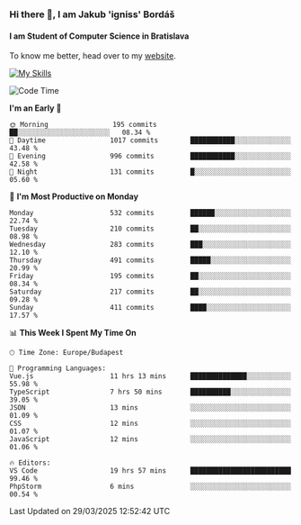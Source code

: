 ### Hi there 👋, I am Jakub 'igniss' Bordáš

#### I am Student of Computer Science in Bratislava
To know me better, head over to my [website](https://bordas.sk).

[![My Skills](https://skillicons.dev/icons?i=js,typescript,html,css,figma,svelte,vue,next,postgresql,nest,express,nodejs)](https://bordas.sk)


<!--START_SECTION:waka-->
![Code Time](http://img.shields.io/badge/Code%20Time-1%2C765%20hrs%2046%20mins-blue)

**I'm an Early 🐤** 

```text
🌞 Morning                195 commits         ██░░░░░░░░░░░░░░░░░░░░░░░   08.34 % 
🌆 Daytime                1017 commits        ███████████░░░░░░░░░░░░░░   43.48 % 
🌃 Evening                996 commits         ███████████░░░░░░░░░░░░░░   42.58 % 
🌙 Night                  131 commits         █░░░░░░░░░░░░░░░░░░░░░░░░   05.60 % 
```
📅 **I'm Most Productive on Monday** 

```text
Monday                   532 commits         ██████░░░░░░░░░░░░░░░░░░░   22.74 % 
Tuesday                  210 commits         ██░░░░░░░░░░░░░░░░░░░░░░░   08.98 % 
Wednesday                283 commits         ███░░░░░░░░░░░░░░░░░░░░░░   12.10 % 
Thursday                 491 commits         █████░░░░░░░░░░░░░░░░░░░░   20.99 % 
Friday                   195 commits         ██░░░░░░░░░░░░░░░░░░░░░░░   08.34 % 
Saturday                 217 commits         ██░░░░░░░░░░░░░░░░░░░░░░░   09.28 % 
Sunday                   411 commits         ████░░░░░░░░░░░░░░░░░░░░░   17.57 % 
```


📊 **This Week I Spent My Time On** 

```text
🕑︎ Time Zone: Europe/Budapest

💬 Programming Languages: 
Vue.js                   11 hrs 13 mins      ██████████████░░░░░░░░░░░   55.98 % 
TypeScript               7 hrs 50 mins       ██████████░░░░░░░░░░░░░░░   39.05 % 
JSON                     13 mins             ░░░░░░░░░░░░░░░░░░░░░░░░░   01.09 % 
CSS                      12 mins             ░░░░░░░░░░░░░░░░░░░░░░░░░   01.07 % 
JavaScript               12 mins             ░░░░░░░░░░░░░░░░░░░░░░░░░   01.06 % 

🔥 Editors: 
VS Code                  19 hrs 57 mins      █████████████████████████   99.46 % 
PhpStorm                 6 mins              ░░░░░░░░░░░░░░░░░░░░░░░░░   00.54 % 
```


 Last Updated on 29/03/2025 12:52:42 UTC
<!--END_SECTION:waka-->
